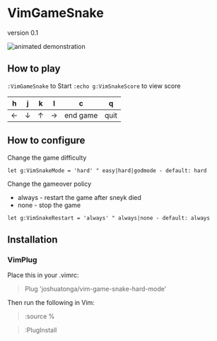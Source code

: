 # VimGameSnake

version 0.1

![animated demonstration](https://cloud.githubusercontent.com/assets/1855714/25851103/5c40d8c2-34ff-11e7-93b2-e161d973e4c8.gif)

## How to play

`:VimGameSnake` to Start
`:echo g:VimSnakeScore` to view score

h   | j   | k   | l   | c        | q
--- | --- | --- | --- | ---      | ---
←   |↓    |↑    |→    | end game | quit

## How to configure

Change the game difficulty
```vim
let g:VimSnakeMode = 'hard' " easy|hard|godmode - default: hard
```

Change the gameover policy
  - always - restart the game after sneyk died
  - none - stop the game
```vim
let g:VimSnakeRestart = 'always' " always|none - default: always
```

## Installation

### VimPlug

Place this in your .vimrc:

> Plug 'joshuatonga/vim-game-snake-hard-mode'

Then run the following in Vim:

> :source %

> :PlugInstall

